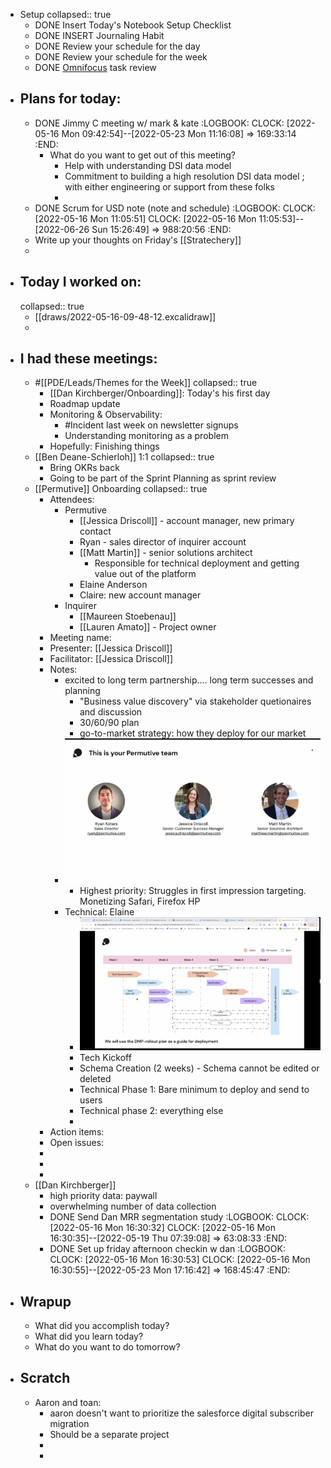 - Setup
  collapsed:: true
	- DONE Insert Today's Notebook Setup Checklist
	- DONE INSERT Journaling Habit
	- DONE Review your schedule for the day
	- DONE Review your schedule for the week
	- DONE [Omnifocus](omnifocus://) task review
- ## Plans for today:
	- DONE Jimmy C meeting w/ mark & kate
	  :LOGBOOK:
	  CLOCK: [2022-05-16 Mon 09:42:54]--[2022-05-23 Mon 11:16:08] =>  169:33:14
	  :END:
		- What do you want to get out of this meeting?
			- Help with understanding DSI data model
			- Commitment to building a high resolution DSI data model ; with either engineering or support from these folks
			-
	- DONE Scrum for USD note (note and schedule)
	  :LOGBOOK:
	  CLOCK: [2022-05-16 Mon 11:05:51]
	  CLOCK: [2022-05-16 Mon 11:05:53]--[2022-06-26 Sun 15:26:49] =>  988:20:56
	  :END:
	- Write up your thoughts on Friday's [[Stratechery]]
	-
- ## Today I worked on:
  collapsed:: true
	- [[draws/2022-05-16-09-48-12.excalidraw]]
	-
- ## I had these meetings:
	- #[[PDE/Leads/Themes for the Week]]
	  collapsed:: true
		- [[Dan Kirchberger/Onboarding]]: Today's his first day
		- Roadmap update
		- Monitoring & Observability:
			- #Incident last week on newsletter signups
			- Understanding monitoring as a problem
		- Hopefully: Finishing things
	- [[Ben Deane-Schierloh]] 1:1
	  collapsed:: true
		- Bring OKRs back
		- Going to be part of the Sprint Planning as sprint review
	- [[Permutive]] Onboarding
	  collapsed:: true
		- Attendees:
			- Permutive
				- [[Jessica Driscoll]] - account manager, new primary contact
				- Ryan - sales director of inquirer account
				- [[Matt Martin]] - senior solutions architect
					- Responsible for technical deployment and getting value out of the platform
				- Elaine Anderson
				- Claire: new account manager
			- Inquirer
				- [[Maureen Stoebenau]]
				- [[Lauren Amato]] - Project owner
		- Meeting name:
		- Presenter: [[Jessica Driscoll]]
		- Facilitator: [[Jessica Driscoll]]
		- Notes:
			- excited to long term partnership.... long term successes and planning
				- "Business value discovery" via stakeholder quetionaires and discussion
				- 30/60/90 plan
				- go-to-market strategy: how they deploy for our market
			- ![Screen Shot 2022-05-16 at 13.09.56.png](../assets/Screen_Shot_2022-05-16_at_13.09.56_1652721603750_0.png)
				- Highest priority: Struggles in first impression targeting. Monetizing Safari, Firefox HP
			- Technical: Elaine
				- ![Screen Shot 2022-05-16 at 13.19.38.png](../assets/Screen_Shot_2022-05-16_at_13.19.38_1652721727027_0.png)
				- Tech Kickoff
				- Schema Creation (2 weeks) - Schema cannot be edited or deleted
				- Technical Phase 1: Bare minimum to deploy and send to users
				- Technical phase 2: everything else
				-
		- Action items:
		- Open issues:
		-
		-
		-
	- [[Dan Kirchberger]]
		- high priority data: paywall
		- overwhelming number of data collection
		- DONE Send Dan MRR segmentation study
		  :LOGBOOK:
		  CLOCK: [2022-05-16 Mon 16:30:32]
		  CLOCK: [2022-05-16 Mon 16:30:35]--[2022-05-19 Thu 07:39:08] =>  63:08:33
		  :END:
		- DONE Set up friday afternoon checkin w dan
		  :LOGBOOK:
		  CLOCK: [2022-05-16 Mon 16:30:53]
		  CLOCK: [2022-05-16 Mon 16:30:55]--[2022-05-23 Mon 17:16:42] =>  168:45:47
		  :END:
- ## Wrapup
	- What did you accomplish today?
	- What did you learn today?
	- What do you want to do tomorrow?
- ## Scratch
	- Aaron and toan:
		- aaron doesn't want to prioritize the salesforce digital subscriber migration
		- Should be a separate project
		-
		-